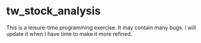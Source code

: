 # tw_stock_analysis

This is a leisure-time programming exercise. It may contain many bugs. I will update it when I have time to make it more refined.
